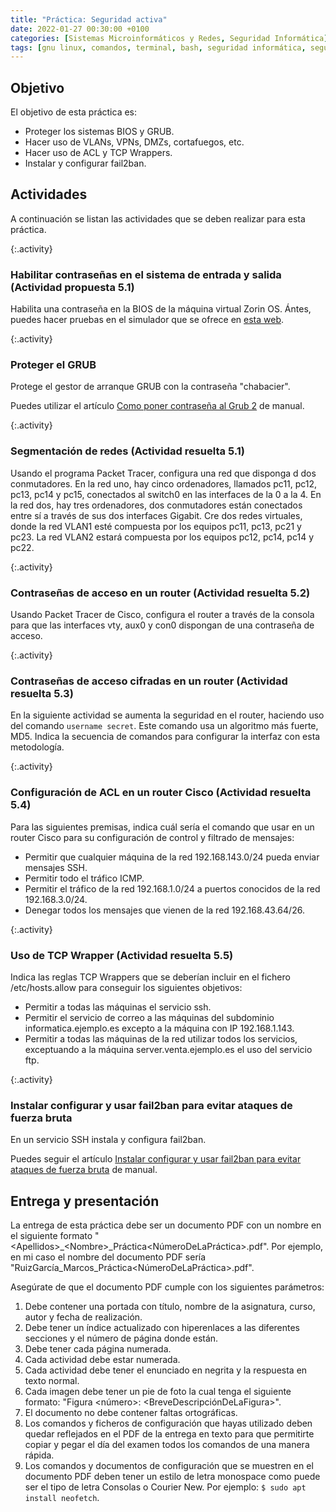 ```yaml
---
title: "Práctica: Seguridad activa"
date: 2022-01-27 00:30:00 +0100
categories: [Sistemas Microinformáticos y Redes, Seguridad Informática]
tags: [gnu linux, comandos, terminal, bash, seguridad informática, seguridad activa, smr]
---
```


## Objetivo

El objetivo de esta práctica es:

- Proteger los sistemas BIOS y GRUB.
- Hacer uso de VLANs, VPNs, DMZs, cortafuegos, etc.
- Hacer uso de ACL y TCP Wrappers.
- Instalar y configurar fail2ban.

## Actividades

A continuación se listan las actividades que se deben realizar para esta práctica.

{:.activity}
### Habilitar contraseñas en el sistema de entrada y salida (Actividad propuesta 5.1)

Habilita una contraseña en la BIOS de la máquina virtual Zorin OS. Ántes, puedes hacer pruebas en el simulador que se ofrece en [esta web](https://www.grs-software.de/sims/bios/phoenix/pages).

{:.activity}
### Proteger el GRUB

Protege el gestor de arranque GRUB con la contraseña "chabacier". 

Puedes utilizar el artículo [Como poner contraseña al Grub 2](https://www.megamanuales.es/como-poner-contrasena-al-grub-2/) de manual.

{:.activity}
### Segmentación de redes (Actividad resuelta 5.1)

Usando el programa Packet Tracer, configura una red que disponga d dos conmutadores. En la red uno, hay cinco ordenadores, llamados pc11, pc12, pc13, pc14 y pc15, conectados al switch0 en las interfaces de la 0 a la 4. En la red dos, hay tres ordenadores, dos conmutadores están conectados entre sí a través de sus dos interfaces Gigabit. Cre dos redes virtuales, donde la red VLAN1 esté compuesta por los equipos pc11, pc13, pc21 y pc23. La red VLAN2 estará compuesta por los equipos pc12, pc14, pc14 y pc22.

{:.activity}
### Contraseñas de acceso en un router (Actividad resuelta 5.2)

Usando Packet Tracer de Cisco, configura el router a través de la consola para que las interfaces vty, aux0 y con0 dispongan de una contraseña de acceso.

{:.activity}
### Contraseñas de acceso cifradas en un router (Actividad resuelta 5.3)

En la siguiente actividad se aumenta la seguridad en el router, haciendo uso del comando `username secret`. Este comando usa un algoritmo más fuerte, MD5. Indica la secuencia de comandos para configurar la interfaz con esta metodología.

{:.activity}
### Configuración de ACL en un router Cisco (Actividad resuelta 5.4)

Para las siguientes premisas, indica cuál sería el comando que usar en un router Cisco para su configuración de control y filtrado de mensajes:

- Permitir que cualquier máquina de la red 192.168.143.0/24 pueda enviar mensajes SSH.
- Permitir todo el tráfico ICMP.
- Permitir el tráfico de la red 192.168.1.0/24 a puertos conocidos de la red 192.168.3.0/24.
- Denegar todos los mensajes que vienen de la red 192.168.43.64/26.

{:.activity}
### Uso de TCP Wrapper (Actividad resuelta 5.5)

Indica las reglas TCP Wrappers que se deberían incluir en el fichero /etc/hosts.allow para conseguir los siguientes objetivos:

- Permitir a todas las máquinas el servicio ssh.
- Permitir el servicio de correo a las máquinas del subdominio informatica.ejemplo.es excepto a la máquina con IP 192.168.1.143.
- Permitir a todas las máquinas de la red utilizar todos los servicios, exceptuando a la máquina server.venta.ejemplo.es el uso del servicio ftp.

{:.activity}
### Instalar configurar y usar fail2ban para evitar ataques de fuerza bruta

En un servicio SSH instala y configura fail2ban. 

Puedes seguir el artículo [Instalar configurar y usar fail2ban para evitar ataques de fuerza bruta](https://geekland.eu/instalar-configurar-y-usar-fail2ban-para-evitar-ataques-de-fuerza-bruta/)  de manual.

## Entrega y presentación

La entrega de esta práctica debe ser un documento PDF con un nombre en el siguiente formato "\<Apellidos\>_\<Nombre\>_Práctica\<NúmeroDeLaPráctica\>.pdf". Por ejemplo, en mi caso el nombre del documento PDF sería "RuizGarcía_Marcos_Práctica\<NúmeroDeLaPráctica\>.pdf".

Asegúrate de que el documento PDF cumple con los siguientes parámetros:

1. Debe contener una portada con título, nombre de la asignatura, curso, autor y fecha de realización.
2. Debe tener un índice actualizado con hiperenlaces a las diferentes secciones y el número de página donde están.
3. Debe tener cada página numerada.
4. Cada actividad debe estar numerada. 
5. Cada actividad debe tener el enunciado en negrita y la respuesta en texto normal.
6. Cada imagen debe tener un pie de foto la cual tenga el siguiente formato: "Figura \<número\>: \<BreveDescripciónDeLaFigura\>".
7. El documento no debe contener faltas ortográficas.
8. Los comandos y ficheros de configuración que hayas utilizado deben quedar reflejados en el PDF de la entrega en texto para que permitirte copiar y pegar el día del examen todos los comandos de una manera rápida.
9. Los comandos y documentos de configuración que se muestren en el documento PDF deben tener un estilo de letra monospace como puede ser el tipo de letra Consolas o Courier New. Por ejemplo: `$ sudo apt install neofetch`.